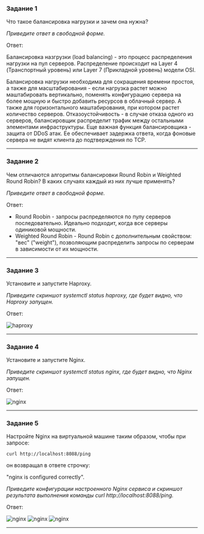 ### Задание 1

Что такое балансировка нагрузки и зачем она нужна? 

*Приведите ответ в свободной форме.*

Ответ:

Балансировка назгрузки (load balancing) - это процесс распределения нагрузки на пул серверов. Распределение происходит на Layer 4 (Транспортный уровень) или Layer 7 (Прикладной уровень) модели OSI.

Балансировка нагрузки необходима для сокращения времени простоя, а также для масштабирования - если нагрузка растет можно маштабировать вертикально, поменять конфигурацию сервера на более мощную и быстро добавить ресурсов в облачный сервер. А также для горизонтального маштабирования, при котором растет количество серверов.
Отказоустойчивость - в случае отказа одного из серверов, балансировщик распределит трафик между остальными элементами инфраструктуры. Еще важная функция балансировщика - защита от DDoS атак. Ее обеспечивает задержка ответа, когда фоновые сервера не видят клиента до подтверждения по TCP.

---

### Задание 2

Чем отличаются алгоритмы балансировки Round Robin и Weighted Round Robin? В каких случаях каждый из них лучше применять? 

*Приведите ответ в свободной форме.*

Ответ:

- Round Roobin - запросы распределяются по пулу серверов последовательно. Идеально подходит, когда все серверы одиниковой мощности.
- Weighted Round Robin -  Round Robin с дополнительным свойством: "вес" ("weight"), позволяющим распределить запросы по серверам в зависимости от их мощности.

---

### Задание 3

Установите и запустите Haproxy.

*Приведите скриншот systemctl status haproxy, где будет видно, что Haproxy запущен.*

Ответ:

![haproxy](https://github.com/VovanBanks/DZ-srlb/blob/main/DZ10-5/img/HW%2010-5%20(1).PNG)

---

### Задание 4

Установите и запустите Nginx.

*Приведите скриншот systemctl status nginx, где будет видно, что Nginx запущен.*

Ответ:

![nginx](https://github.com/VovanBanks/DZ-srlb/blob/main/DZ10-5/img/HW%2010-5%20(2).PNG)

---

### Задание 5

Настройте Nginx на виртуальной машине таким образом, чтобы при запросе:

`curl http://localhost:8088/ping`

он возвращал в ответе строчку: 

"nginx is configured correctly".

*Приведите конфигурации настроенного Nginx сервиса и скриншот результата выполнения команды curl http://localhost:8088/ping.*

Ответ:

![nginx](https://github.com/VovanBanks/DZ-srlb/blob/main/DZ10-5/img/HW%2010-5%20(3).PNG)
![nginx](https://github.com/VovanBanks/DZ-srlb/blob/main/DZ10-5/img/HW%2010-5%20(4).PNG)
![nginx](https://github.com/VovanBanks/DZ-srlb/blob/main/DZ10-5/img/HW%2010-5%20(5).PNG)

---
